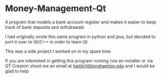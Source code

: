 # Money-Management-Qt

A program that models a bank account register and makes it easier to keep track of bank deposits and withdrawals

I had originally wrote this same program in python and java, but decided to port it over to Qt/C++ in order to learn Qt.

This was a side project I worked on in my spare time

If you are interested in getting this program running (via an installer or via QT Creator) shoot me an email at hpittin1@binghamton.edu and I would be glad to help
